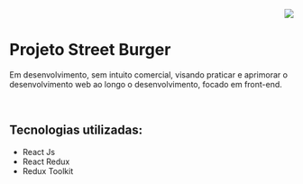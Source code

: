 <p align="right">
<img src="http://img.shields.io/static/v1?label=STATUS&message=EM%20DESENVOLVIMENTO&color=GREEN&style=for-the-badge"/>
</p>
<h1>Projeto Street Burger</h1>
<p>Em desenvolvimento, sem intuito comercial, visando praticar e aprimorar o desenvolvimento web ao longo o desenvolvimento, focado em front-end.<p>
<br />
<h2>Tecnologias utilizadas: </h2>
<ul>
<li>React Js</li>
<li>React Redux</li>
<li>Redux Toolkit</li>
</ul>
